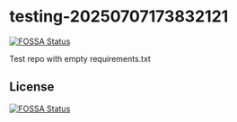 # testing-20250707173832121
[![FOSSA Status](https://app.fossa.com/api/projects/git%2Bgithub.com%2Fkirogum%2Ftesting-20250707173832121.svg?type=shield)](https://app.fossa.com/projects/git%2Bgithub.com%2Fkirogum%2Ftesting-20250707173832121?ref=badge_shield)

Test repo with empty requirements.txt


## License
[![FOSSA Status](https://app.fossa.com/api/projects/git%2Bgithub.com%2Fkirogum%2Ftesting-20250707173832121.svg?type=large)](https://app.fossa.com/projects/git%2Bgithub.com%2Fkirogum%2Ftesting-20250707173832121?ref=badge_large)